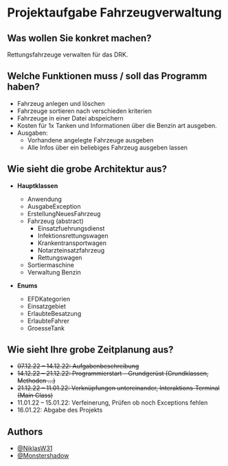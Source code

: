 # Projektaufgabe Fahrzeugverwaltung 
## Was wollen Sie konkret machen?

Rettungsfahrzeuge verwalten für das DRK.
## Welche Funktionen muss / soll das Programm haben?

  - Fahrzeug anlegen und löschen
  - Fahrzeuge sortieren nach verschieden kriterien
  - Fahrzeuge in einer Datei abspeichern
  - Kosten für 1x Tanken und Informationen über die Benzin art ausgeben.
  - Ausgaben:
      - Vorhandene angelegte Fahrzeuge ausgeben
      - Alle Infos über ein beliebiges Fahrzeug ausgeben lassen
## Wie sieht die grobe Architektur aus?

  - **Hauptklassen**
    - Anwendung
    - AusgabeException
    - ErstellungNeuesFahrzeug
    - Fahrzeug (abstract)
      - Einsatzfuehrungsdienst
      - Infektionsrettungswagen 
      - Krankentransportwagen 
      - Notarzteinsatzfahrzeug 
      - Rettungswagen
    - Sortiermaschine
    - Verwaltung Benzin
      
  - **Enums**
    - EFDKategorien
    - Einsatzgebiet
    - ErlaubteBesatzung
    - ErlaubteFahrer
    - GroesseTank
## Wie sieht Ihre grobe Zeitplanung aus?

  - ~~07.12.22 – 14.12.22: Aufgabenbeschreibung~~
  - ~~14.12.22 – 21.12.22: Programmierstart – Grundgerüst (Grundklassen, Methoden …)~~
  - ~~21.12.22 – 11.01.22: Verknüpfungen untereinander, Interaktions-Terminal (Main Class)~~
  - 11.01.22 – 15.01.22: Verfeinerung, Prüfen ob noch Exceptions fehlen
  - 16.01.22: Abgabe des Projekts

## Authors

- [@NiklasW31](https://www.github.com/NiklasW31)
- [@Monstershadow](https://www.github.com/Monstershadow)


